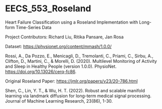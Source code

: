 # EECS_553_Roseland
Heart Failure Classification using a Roseland Implementation with Long-form Time-Series Data

Project Contributors: Richard Liu, Ritika Pansare, Jan Rosa

Dataset: https://physionet.org/content/mmash/1.0.0/

Rossi, A., Da Pozzo, E., Menicagli, D., Tremolanti, C., Priami, C., Sirbu, A., Clifton, D., Martini,
C., & Morelli, D. (2020). Multilevel Monitoring of Activity and Sleep in Healthy People (version
1.0.0). PhysioNet. https://doi.org/10.13026/cerq-fc86.

Original Roseland Paper: https://jmlr.org/papers/v23/20-786.html

Shen, C., Lin, Y. T., & Wu, H. T. (2022). Robust and scalable manifold learning via landmark
diffusion for long-term medical signal processing. Journal of Machine Learning Research, 23(86),
1-30.
